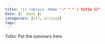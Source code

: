 ```yaml
---
title: "{{ replace .Name "-" " " | title }}"
date: {{ .Date }}
categories: [ctf, writeup]
tags:
---
```


ToDo: Put the summary here

<!--more-->